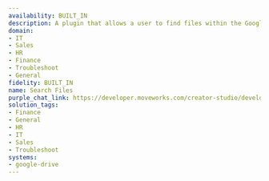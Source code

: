 ```yaml
---
availability: BUILT_IN
description: A plugin that allows a user to find files within the Google Drive system.
domain:
- IT
- Sales
- HR
- Finance
- Troubleshoot
- General
fidelity: BUILT_IN
name: Search Files
purple_chat_link: https://developer.moveworks.com/creator-studio/developer-tools/purple-chat/?conversation=%7B%22startTimestamp%22%3A%2211%3A43+AM%22%2C%22messages%22%3A%5B%7B%22parts%22%3A%5B%7B%22richText%22%3A%22%3Cp%3Ecan+you+help+me+find+the+marketing+presentation+for+the+upcoming+trade+show%3F%3C%2Fp%3E%22%7D%5D%2C%22role%22%3A%22user%22%7D%2C%7B%22parts%22%3A%5B%7B%22richText%22%3A%22%3Cp%3EHere%27s+the+presentation+I+found%2C+titled+%5C%22Trade+Show+Presentation+2025%2C%5C%22+in+the+%5C%22Marketing%5C%22+folder.%3C%2Fp%3E%22%7D%2C%7B%22apiBlock%22%3A%7B%22code%22%3A%22%7B%5Cn++%5C%22file_name%5C%22%3A+%5C%22Trade+Show+Presentation+2025.pptx%5C%22%2C%5Cn++%5C%22file_size%5C%22%3A+%5C%225.2+MB%5C%22%2C%5Cn++%5C%22last_modified%5C%22%3A+%5C%222024-01-20T14%3A30%3A00Z%5C%22%2C%5Cn++%5C%22download_url%5C%22%3A+%5C%22https%3A%2F%2Fexample.com%2Ffiles%2Ftrade_show_presentation_2025.pptx%5C%22%5Cn%7D%22%2C%22caption%22%3A%22Sample+file+details%22%2C%22connectorName%22%3A%22google-drive%22%2C%22title%22%3A%22File+Information%22%7D%7D%5D%2C%22role%22%3A%22assistant%22%7D%5D%7D
solution_tags:
- Finance
- General
- HR
- IT
- Sales
- Troubleshoot
systems:
- google-drive
---
```

